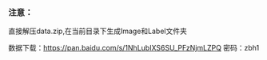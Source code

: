 ### 注意：
直接解压data.zip,在当前目录下生成Image和Label文件夹

数据下载：https://pan.baidu.com/s/1NhLubIXS6SU_PFzNjmLZPQ 密码：zbh1